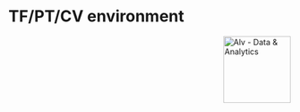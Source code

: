 # TF/PT/CV environment

<img src="https://avatars.githubusercontent.com/u/58856590?s=200&v=4" align="right"
     alt="Alv - Data & Analytics" width="120" height="120">
